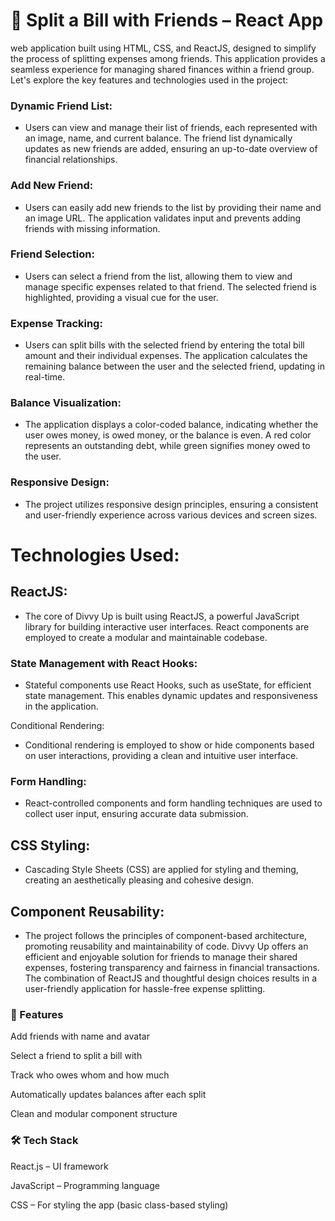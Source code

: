 # 🧾 Split a Bill with Friends – React App

web application built using HTML, CSS, and ReactJS, designed to simplify the process of splitting expenses among friends. This application provides a seamless experience for managing shared finances within a friend group. Let's explore the key features and technologies used in the project:

### Dynamic Friend List:

- Users can view and manage their list of friends, each represented with an image, name, and current balance.
  The friend list dynamically updates as new friends are added, ensuring an up-to-date overview of financial relationships.

### Add New Friend:

- Users can easily add new friends to the list by providing their name and an image URL.
  The application validates input and prevents adding friends with missing information.

### Friend Selection:

- Users can select a friend from the list, allowing them to view and manage specific expenses related to that friend.
  The selected friend is highlighted, providing a visual cue for the user.

### Expense Tracking:

- Users can split bills with the selected friend by entering the total bill amount and their individual expenses.
  The application calculates the remaining balance between the user and the selected friend, updating in real-time.

### Balance Visualization:

- The application displays a color-coded balance, indicating whether the user owes money, is owed money, or the balance is even.
  A red color represents an outstanding debt, while green signifies money owed to the user.

### Responsive Design:

- The project utilizes responsive design principles, ensuring a consistent and user-friendly experience across various devices and screen sizes.

# Technologies Used:

## ReactJS:

- The core of Divvy Up is built using ReactJS, a powerful JavaScript library for building interactive user interfaces. React components are employed to create a modular and maintainable codebase.

### State Management with React Hooks:

- Stateful components use React Hooks, such as useState, for efficient state management. This enables dynamic updates and responsiveness in the application.

Conditional Rendering:

- Conditional rendering is employed to show or hide components based on user interactions, providing a clean and intuitive user interface.

### Form Handling:

- React-controlled components and form handling techniques are used to collect user input, ensuring accurate data submission.

## CSS Styling:

- Cascading Style Sheets (CSS) are applied for styling and theming, creating an aesthetically pleasing and cohesive design.

## Component Reusability:

- The project follows the principles of component-based architecture, promoting reusability and maintainability of code.
  Divvy Up offers an efficient and enjoyable solution for friends to manage their shared expenses, fostering transparency and fairness in financial transactions. The combination of ReactJS and thoughtful design choices results in a user-friendly application for hassle-free expense splitting.

### 🚀 Features

Add friends with name and avatar

Select a friend to split a bill with

Track who owes whom and how much

Automatically updates balances after each split

Clean and modular component structure

### 🛠️ Tech Stack

React.js – UI framework

JavaScript – Programming language

CSS – For styling the app (basic class-based styling)
